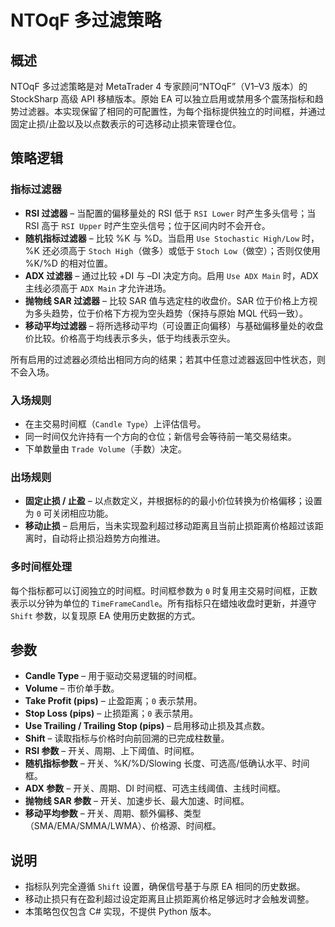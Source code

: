 # NTOqF 多过滤策略

## 概述
NTOqF 多过滤策略是对 MetaTrader 4 专家顾问“NTOqF”（V1–V3 版本）的 StockSharp 高级 API 移植版本。原始 EA 可以独立启用或禁用多个震荡指标和趋势过滤器。本实现保留了相同的可配置性，为每个指标提供独立的时间框，并通过固定止损/止盈以及以点数表示的可选移动止损来管理仓位。

## 策略逻辑
### 指标过滤器
* **RSI 过滤器** – 当配置的偏移量处的 RSI 低于 `RSI Lower` 时产生多头信号；当 RSI 高于 `RSI Upper` 时产生空头信号；位于区间内时不会开仓。
* **随机指标过滤器** – 比较 %K 与 %D。当启用 `Use Stochastic High/Low` 时，%K 还必须高于 `Stoch High`（做多）或低于 `Stoch Low`（做空）；否则仅使用 %K/%D 的相对位置。
* **ADX 过滤器** – 通过比较 +DI 与 –DI 决定方向。启用 `Use ADX Main` 时，ADX 主线必须高于 `ADX Main` 才允许进场。
* **抛物线 SAR 过滤器** – 比较 SAR 值与选定柱的收盘价。SAR 位于价格上方视为多头趋势，位于价格下方视为空头趋势（保持与原始 MQL 代码一致）。
* **移动平均过滤器** – 将所选移动平均（可设置正向偏移）与基础偏移量处的收盘价比较。价格高于均线表示多头，低于均线表示空头。

所有启用的过滤器必须给出相同方向的结果；若其中任意过滤器返回中性状态，则不会入场。

### 入场规则
* 在主交易时间框（`Candle Type`）上评估信号。
* 同一时间仅允许持有一个方向的仓位；新信号会等待前一笔交易结束。
* 下单数量由 `Trade Volume`（手数）决定。

### 出场规则
* **固定止损 / 止盈** – 以点数定义，并根据标的的最小价位转换为价格偏移；设置为 `0` 可关闭相应功能。
* **移动止损** – 启用后，当未实现盈利超过移动距离且当前止损距离价格超过该距离时，自动将止损沿趋势方向推进。

### 多时间框处理
每个指标都可以订阅独立的时间框。时间框参数为 `0` 时复用主交易时间框，正数表示以分钟为单位的 `TimeFrameCandle`。所有指标只在蜡烛收盘时更新，并遵守 `Shift` 参数，以复现原 EA 使用历史数据的方式。

## 参数
* **Candle Type** – 用于驱动交易逻辑的时间框。
* **Volume** – 市价单手数。
* **Take Profit (pips)** – 止盈距离；`0` 表示禁用。
* **Stop Loss (pips)** – 止损距离；`0` 表示禁用。
* **Use Trailing / Trailing Stop (pips)** – 启用移动止损及其点数。
* **Shift** – 读取指标与价格时向前回溯的已完成柱数量。
* **RSI 参数** – 开关、周期、上下阈值、时间框。
* **随机指标参数** – 开关、%K/%D/Slowing 长度、可选高/低确认水平、时间框。
* **ADX 参数** – 开关、周期、DI 时间框、可选主线阈值、主线时间框。
* **抛物线 SAR 参数** – 开关、加速步长、最大加速、时间框。
* **移动平均参数** – 开关、周期、额外偏移、类型（SMA/EMA/SMMA/LWMA）、价格源、时间框。

## 说明
* 指标队列完全遵循 `Shift` 设置，确保信号基于与原 EA 相同的历史数据。
* 移动止损只有在盈利超过设定距离且止损距离价格足够远时才会触发调整。
* 本策略包仅包含 C# 实现，不提供 Python 版本。
